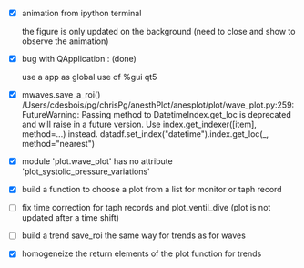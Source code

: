 - [x] animation from ipython terminal

  the figure is only updated on the background
  (need to close and show to observe the animation)

- [x] bug with QApplication : (done)

    use a app as global
    use of %gui qt5

- [x] mwaves.save_a_roi()
  /Users/cdesbois/pg/chrisPg/anesthPlot/anesplot/plot/wave_plot.py:259: FutureWarning: Passing method to DatetimeIndex.get_loc is deprecated and will raise in a future version. Use index.get_indexer([item], method=...) instead.
    datadf.set_index("datetime").index.get_loc(_, method="nearest")

- [x] module 'plot.wave_plot' has no attribute 'plot_systolic_pressure_variations'

- [x] build a function to choose a plot from a list for monitor  or taph record

- [ ] fix time correction for taph records and plot_ventil_dive (plot is not updated after a time shift)

- [ ] build a trend save_roi the same way for trends as for waves

- [x] homogeneize the return elements of the plot function for trends
